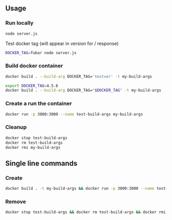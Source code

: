 
## Usage

### Run locally

```sh
node server.js
```

Test docker tag (will appear in version for / response)

```sh
DOCKER_TAG=fubar node server.js
```

### Build docker container

```sh
docker build . --build-arg DOCKER_TAG='testver' -t my-build-args

export DOCKER_TAG=4.5.6
docker build . --build-arg DOCKER_TAG="$DOCKER_TAG" -t my-build-args
```

### Create a run the container

```sh
docker run -p 3000:3000 --name test-build-args my-build-args
```

### Cleanup

```sh
docker stop test-build-args
docker rm test-build-args
docker rmi my-build-args
```

## Single line commands

### Create

```sh
docker build . -t my-build-args && docker run -p 3000:3000 --name test-build-args my-build-args
```

### Remove

```sh
docker stop test-build-args && docker rm test-build-args && docker rmi my-build-args
```